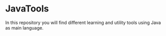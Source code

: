 # JavaTools
In this repository you will find different learning and utility tools using Java as main language. 
